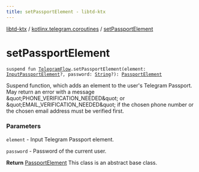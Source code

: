```yaml
---
title: setPassportElement - libtd-ktx
---
```


[libtd-ktx](../index.html) / [kotlinx.telegram.coroutines](index.html) / [setPassportElement](./set-passport-element.html)

# setPassportElement

`suspend fun `[`TelegramFlow`](../kotlinx.telegram.core/-telegram-flow/index.html)`.setPassportElement(element: `[`InputPassportElement`](https://tdlibx.github.io/td/docs/org/drinkless/td/libcore/telegram/TdApi.InputPassportElement.html)`?, password: `[`String`](https://kotlinlang.org/api/latest/jvm/stdlib/kotlin/-string/index.html)`?): `[`PassportElement`](https://tdlibx.github.io/td/docs/org/drinkless/td/libcore/telegram/TdApi.PassportElement.html)

Suspend function, which adds an element to the user's Telegram Passport. May return an error with
a message &amp;quot;PHONE_VERIFICATION_NEEDED&amp;quot; or &amp;quot;EMAIL_VERIFICATION_NEEDED&amp;quot; if the
chosen phone number or the chosen email address must be verified first.

### Parameters

`element` - Input Telegram Passport element.

`password` - Password of the current user.

**Return**
[PassportElement](https://tdlibx.github.io/td/docs/org/drinkless/td/libcore/telegram/TdApi.PassportElement.html) This class is an abstract base class.

